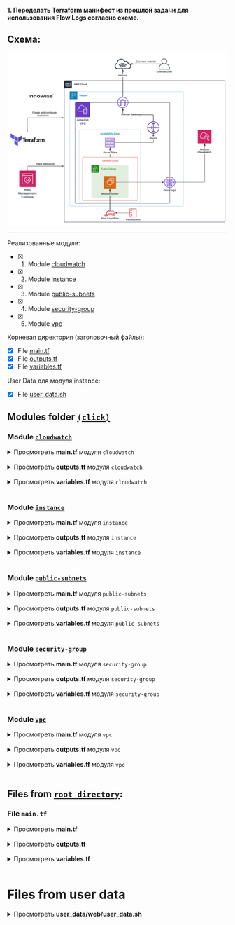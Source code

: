 **1. Переделать Terraform манифест из прошлой задачи для использования Flow Logs согласно схеме.**

## Схема:

<div style="text-align:center;">
  <img src="./files/Task5.Scheme/scheme.png" alt="Scheme of task" width="650"/>
</div>

---

Реализованные модули:
- [x] 1. Module [cloudwatch](#module-cloudwatch)
- [x] 2. Module [instance](#module-instance)
- [x] 3. Module [public-subnets](#module-public-subnets)
- [x] 4. Module [security-group](#module-security-group)
- [x] 5. Module [vpc](#module-vpc)

Корневая директория (заголовочный файлы):
- [x] File [main.tf](#files-from-root-directory)
- [x] File [outputs.tf](#files-from-root-directory)
- [x] File [variables.tf](#files-from-root-directory)

User Data для модуля instance:
- [x] File [user_data.sh](#files-from-user-data)


## Modules folder [`(click)`](./files/Task5/modules/)

### Module [`cloudwatch`](./files/Task5/modules/cloudwatch/)

<details>
<summary>Просмотреть <b>main.tf</b> модуля <code>cloudwatch</code></summary>

```hcl
resource "aws_cloudwatch_log_group" "log_group" {
  name = lookup(var.names, "cloudwatch_log_group", "unspecified-name")
  tags = merge(var.tags, lookup(var.tags_for_resource, "aws_cloudwatch_log_group", {}))
}

resource "aws_iam_policy" "flow_log_policy" {
  name = lookup(var.names, "iam_policy", "unspecified-name")
  path = "/"

  policy = var.resource_policy_json
}

resource "aws_iam_role" "flow_log_role" {
  name               = lookup(var.names, "iam_role", "unspecified-name")
  assume_role_policy = var.trust_policy_json
}

resource "aws_iam_policy_attachment" "attach_resource_policy_to_role" {
  name       = lookup(var.names, "iam_policy", "unspecified-name")
  policy_arn = aws_iam_policy.flow_log_policy.arn
  roles      = [aws_iam_role.flow_log_role.name]
}

resource "aws_flow_log" "flow_log_parameters" {
  iam_role_arn    = aws_iam_role.flow_log_role.arn
  log_destination = aws_cloudwatch_log_group.log_group.arn
  traffic_type    = "ALL"
  subnet_id       = var.subnet_id
}

resource "aws_iam_instance_profile" "FlowLogInstanceProfile" {
  name = lookup(var.names, "instance_profile", "unspecified-name")
  role = aws_iam_role.flow_log_role.name
}
```

</details>
<br>

<details>
<summary>Просмотреть <b>outputs.tf</b> модуля <code>cloudwatch</code></summary>

```hcl
output "IAMInstanceProfileRoleName" {
  value = aws_iam_instance_profile.FlowLogInstanceProfile.name
}
```

</details> 
<br>

<details>
<summary>Просмотреть <b>variables.tf</b> модуля <code>cloudwatch</code></summary>

```hcl
# Generic variables

variable "tags" {
  description = "A map of tags to assign to resources"
  type        = map(string)
  default     = {}
}

variable "tags_for_resource" {
  description = "A nested map of tags to assign to specific resource types"
  type        = map(map(string))
  default = {
    aws_cloudwatch_log_group = {
      "Description" = "Created using the cloudwatch module"
      "Section"     = "Terraform"
      "Task"        = "5"
    }
  }
}

variable "names" {
  description = "A nested map of tags to assign to specific resource types"
  type        = map(string)
  default = {
    cloudwatch_log_group = "CloudWatch-LogGroup"
    iam_policy           = "Policy-LogGroup"
    iam_role             = "Role-LogGroup"
    instance_profile     = "FlowLogInstanceProfile"
  }
}

variable "subnet_id" {
  type    = string
  default = ""
}

variable "resource_policy_json" {
  default = <<EOF
{
  "Version": "2012-10-17",
  "Statement": [
    {
      "Effect": "Allow",
      "Action": [
        "logs:CreateLogGroup",
        "logs:CreateLogStream",
        "logs:PutLogEvents",
        "logs:DescribeLogGroups",
        "logs:DescribeLogStreams"
      ],
      "Resource": "*"
    }
  ]
}
EOF
}

variable "trust_policy_json" {
  default = <<EOF
{
  "Version": "2012-10-17",
  "Statement": [
    {
      "Effect": "Allow",
      "Principal": {
        "Service": "vpc-flow-logs.amazonaws.com"
      },
      "Action": "sts:AssumeRole"
    }
  ]
}
EOF
}
```

</details>
<br>

### Module [`instance`](./files/Task5/modules/instance/)

<details>
<summary>Просмотреть <b>main.tf</b> модуля <code>instance</code></summary>

```hcl
data "aws_ami" "latest_ubuntu" {
  most_recent = true

  filter {
    name   = "name"
    values = ["ubuntu/images/hvm-ssd/ubuntu-jammy-22.04-amd64-server-*"]
  }

  owners = ["099720109477"]
}

resource "aws_eip" "web-srv-eip" {
  count = var.instance_count

  instance = element(aws_instance.instance_of_web_server.*.id, count.index)
  domain   = "vpc"
}

resource "aws_instance" "instance_of_web_server" {
  count = var.instance_count

  ami                         = data.aws_ami.latest_ubuntu.id
  associate_public_ip_address = true
  instance_type               = var.instance_type
  vpc_security_group_ids      = var.vpc_security_group_ids
  subnet_id                   = element(var.subnet_id, count.index)
  user_data                   = var.userdata_file
  user_data_replace_on_change = true
  iam_instance_profile        = var.iam_instance_profile

  lifecycle {
    create_before_destroy = true
  }

  tags = merge(var.tags, lookup(var.tags_for_resource, "aws_web_instance", {}))
}
```

</details>
<br>

<details>
<summary>Просмотреть <b>outputs.tf</b> модуля <code>instance</code></summary>

```hcl
output "instance_ids" {
  value = aws_instance.instance_of_web_server.*.id
}
```

</details> 
<br>

<details>
<summary>Просмотреть <b>variables.tf</b> модуля <code>instance</code></summary>

```hcl
# Generic variables

variable "tags" {
  description = "A map of tags to assign to resources"
  type        = map(string)
  default     = {}
}

variable "tags_for_resource" {
  description = "A nested map of tags to assign to specific resource types"
  type        = map(map(string))
  default = {
    aws_web_instance = {
      "Name"        = "Instance of Web-Server"
      "Description" = "Created using the Instance module"
      "Section"     = "Terraform"
      "Task"        = "4"
    }
  }
}

# Instance variables

variable "instance_count" {
  type    = string
  default = ""
}

variable "instance_type" {
  type    = string
  default = ""
}

variable "subnet_id" {
  type    = list(string)
  default = []
}

variable "userdata_file" {
  type    = string
  default = ""
}

variable "vpc_security_group_ids" {
  type    = list(string)
  default = [""]
}

variable "iam_instance_profile" {
  type    = string
  default = ""
}
```

</details>
<br>

### Module [`public-subnets`](./files/Task5/modules/public-subnets/)

<details>
<summary>Просмотреть <b>main.tf</b> модуля <code>public-subnets</code></summary>

```hcl
resource "aws_subnet" "public_subnet" {
  count = var.subnet_count

  vpc_id                  = var.vpc_id
  cidr_block              = element(var.cidr_block, count.index)
  availability_zone       = var.availability_zone
  map_public_ip_on_launch = var.map_public_ip_on_launch

  tags = merge(var.tags, lookup(var.tags_for_resource, "aws_public_subnet",
    {
      "Name"        = "Public Subnet #${count.index + 1}"
      "Description" = "Public Subnet"
      "Section"     = "Terraform"
      "Task"        = "3"
  }))
}

resource "aws_route_table" "public_subnet_route_table" {
  # count = var.subnet_count

  vpc_id = var.vpc_id

  tags = merge(var.tags, lookup(var.tags_for_resource,
    "aws_public_subnet_route_table",
    {
      "Name"        = "Route table of Public Subnets"
      "Description" = "Route Table with IGW for Public Subnet"
      "Section"     = "Terraform"
      "Task"        = "3"
  }))
}

resource "aws_route" "internet_gateway" {
  count = var.subnet_count

  destination_cidr_block = "0.0.0.0/0"
  route_table_id         = element(aws_route_table.public_subnet_route_table.*.id, count.index)
  gateway_id             = var.gateway_id
}

resource "aws_route_table_association" "default" {
  count = var.subnet_count

  subnet_id      = element(aws_subnet.public_subnet.*.id, count.index)
  route_table_id = aws_route_table.public_subnet_route_table.id
  # For each subnet creating route table
  # route_table_id = element(aws_route_table.public_subnet_route_table.*.id, count.index)
}
```

</details>
<br>

<details>
<summary>Просмотреть <b>outputs.tf</b> модуля <code>public-subnets</code></summary>

```hcl
output "get_subnet_count" {
  description = "The number of subnets"
  value       = var.subnet_count
}

output "get_subnet_ids" {
  description = "List of subnet IDs"
  value       = aws_subnet.public_subnet.*.id
}

output "get_route_table_ids" {
  description = "List of route table IDs"
  value       = aws_route_table.public_subnet_route_table.*.id
}
```

</details>
<br>

<details>
<summary>Просмотреть <b>variables.tf</b> модуля <code>public-subnets</code></summary>

```hcl
# Default Subnet variables

variable "vpc_id" {
  description = "The ID of the VPC to create the subnets in"
  type        = string
}

variable "cidr_block" {
  description = "The CIDR blocks for public subnets"
  type        = list(string)
  default     = [""]
}

variable "subnet_count" {
  description = "The number of subnets to create"
  type        = string
}

variable "availability_zone" {
  description = "A name of availability zone"
  type        = string
}

variable "tags" {
  description = "A map of tags to assign to resources"
  type        = map(string)
  default     = {}
}

variable "tags_for_resource" {
  description = "A nested map of tags to assign to specific resource types"
  type        = map(map(string))
  default     = {}
}

# Public Subnet variables

variable "map_public_ip_on_launch" {
  description = "Assign a public IP address to instances launched into these subnets"
  type        = string
  default     = false
}

variable "gateway_id" {
  description = "The ID of the Internet Gateway to use for routing"
  type        = string
}
```

</details>
<br>

### Module [`security-group`](./files/Task5/modules/security-group/)

<details>
<summary>Просмотреть <b>main.tf</b> модуля <code>security-group</code></summary>

```hcl
resource "aws_security_group" "sg" {
  vpc_id = var.vpc_id

  dynamic "ingress" {
    for_each = var.dynamic_ingress
    content {
      from_port   = ingress.value
      to_port     = ingress.value
      protocol    = "tcp"
      cidr_blocks = ["0.0.0.0/0"]
    }
  }

  egress {
    from_port   = 0
    to_port     = 0
    protocol    = "-1"
    cidr_blocks = ["0.0.0.0/0"]
  }

  tags = merge(var.tags, lookup(var.tags_for_resource, "aws_sg", {}))
}
```

</details>
<br>

<details>
<summary>Просмотреть <b>outputs.tf</b> модуля <code>security-group</code></summary>

```hcl
output "sg_id" {
  value = aws_security_group.sg.*.id
}
```

</details> 
<br>

<details>
<summary>Просмотреть <b>variables.tf</b> модуля <code>security-group</code></summary>

```hcl
# Generic variables

variable "tags" {
  description = "A map of tags to assign to resources"
  type        = map(string)
  default     = {}
}

variable "tags_for_resource" {
  description = "A nested map of tags to assign to specific resource types"
  type        = map(map(string))
  default = {
    aws_sg = {
      "Name"        = "Security group for Static Web-Server"
      "Description" = "Created using the security-group module"
      "Section"     = "Terraform"
      "Task"        = "4"
    }
  }
}

# SG variables

variable "dynamic_ingress" {
  type    = list(string)
  default = []
}

variable "vpc_id" {
  type    = string
  default = ""
}
```

</details>
<br>

### Module [`vpc`](./files/Task5/modules/vpc/)

<details>
<summary>Просмотреть <b>main.tf</b> модуля <code>vpc</code></summary>

```hcl
resource "aws_vpc" "vpc" {
  cidr_block = var.cidr_block
  tags       = merge(var.tags, lookup(var.tags_for_resource, "aws_vpc", {}))
}

resource "aws_default_route_table" "vpc" {
  default_route_table_id = aws_vpc.vpc.default_route_table_id
  tags                   = merge(var.tags, lookup(var.tags_for_resource, "aws_default_route_table", {}))
}

resource "aws_internet_gateway" "igw" {
  vpc_id = aws_vpc.vpc.id
  tags   = merge(var.tags, lookup(var.tags_for_resource, "aws_internet_gateway", {}))
}
```

</details>
<br>

<details>
<summary>Просмотреть <b>outputs.tf</b> модуля <code>vpc</code></summary>

```hcl
output "get_vpc_id" {
  description = "The VPC ID"
  value       = aws_vpc.vpc.id
}

output "get_vpc_cidr_block" {
  description = "The CIDR block of the VPC"
  value       = aws_vpc.vpc.cidr_block
}

output "get_internet_gateway_id" {
  description = "The Internet Gateway ID"
  value       = aws_internet_gateway.igw.id
}
```

</details>
<br>

<details>
<summary>Просмотреть <b>variables.tf</b> модуля <code>vpc</code></summary>

```hcl
variable "cidr_block" {
  description = "The CIDR block for the VPC"
  type        = string
}

variable "tags" {
  description = "A map of tags to assign to resources"
  type        = map(string)
  default     = {}
}

variable "tags_for_resource" {
  description = "A nested map of tags to assign to specific resource types"
  type        = map(map(string))
  default     = {}
}
```

</details>
<br>

## Files from [`root directory`](./files/Task5/):

### File `main.tf`

<details>
<summary>Просмотреть <b>main.tf</b></summary>

```hcl
provider "aws" {
  region = "eu-north-1"
}

module "vpc" {
  source = "./modules/vpc"

  cidr_block = var.vpc_cidr_block

  tags              = var.tags
  tags_for_resource = var.tags_for_resource
}

module "public_subnets" {
  source = "./modules/public-subnets"

  vpc_id                  = module.vpc.get_vpc_id
  gateway_id              = module.vpc.get_internet_gateway_id
  map_public_ip_on_launch = var.map_public_ip_on_launch

  cidr_block        = var.public_cidr_block
  subnet_count      = var.public_subnet_count
  availability_zone = "eu-north-1a"

  tags              = var.tags
  tags_for_resource = var.tags_for_resource
}

module "sg" {
  vpc_id = module.vpc.get_vpc_id

  source = "./modules/security-group"

  dynamic_ingress = ["22", "80", "443"]
}

module "instance" {
  source = "./modules/instance"

  instance_count         = 1
  instance_type          = "t3.micro"
  subnet_id              = module.public_subnets.get_subnet_ids
  vpc_security_group_ids = module.sg.sg_id
  iam_instance_profile   = module.cloudwatch.IAMInstanceProfileRoleName

  userdata_file = filebase64("./user_data/web/user_data.sh")
}

module "cloudwatch" {
  source    = "./modules/cloudwatch"
  subnet_id = module.public_subnets.get_subnet_ids[0]
}
```

</details> 
<br>

<details>
<summary>Просмотреть <b>outputs.tf</b></summary>

```hcl
# VPC outputs

output "vpc_id" {
  description = "The VPC ID"
  value       = module.vpc.get_vpc_id
}

output "internet_gateway_id" {
  description = "The Internet Gateway ID"
  value       = module.vpc.get_internet_gateway_id
}

# Public subnet outputs

output "public_subnet_count" {
  description = "The number of public subnets"
  value       = module.public_subnets.get_subnet_count
}

output "public_subnet_ids" {
  description = "List of public subnet IDs"
  value       = module.public_subnets.get_subnet_ids
}

output "public_route_table_ids" {
  description = "List of public route table IDs"
  value       = module.public_subnets.get_route_table_ids
}
```

</details> 
<br>

<details>
<summary>Просмотреть <b>variables.tf</b></summary>

```hcl
# Generic variables

variable "tags" {
  description = "A map of tags to assign to resources"
  type        = map(string)
  default     = {}
}

variable "tags_for_resource" {
  description = "A nested map of tags to assign to specific resource types"
  type        = map(map(string))
  default = {
    aws_vpc = {
      "Name"        = "The main VPC"
      "Description" = "Primary VPC for task"
      "Section"     = "Terraform"
      "Task"        = "4"
    }
  }
}

# VPC variables

variable "vpc_cidr_block" {
  description = "The CIDR block for the VPC"
  type        = string
  default     = "172.16.0.0/16"
}

# Public subnet variables

variable "public_cidr_block" {
  description = "The larger CIDR block to use for calculating individual public subnet CIDR blocks"
  type        = list(string)
  default     = ["172.16.1.0/24"]
}

variable "public_subnet_count" {
  description = "The number of public subnets to create"
  type        = string
  default     = "1"
}

variable "map_public_ip_on_launch" {
  description = "Assign a public IP address to instances launched into the public subnets"
  type        = string
  default     = true
}
```

</details> 
<br>

# Files from user data

<details>
<summary>Просмотреть <b>user_data/web/user_data.sh</b></summary>

```bash
#!/bin/bash
sudo apt update -y && sudo apt install nginx -y

public_ipv4=`curl http://169.254.169.254/latest/meta-data/public-ipv4`

sudo -s

rm /var/www/html/*
cat <<EOF > /var/www/html/index.html
<!DOCTYPE html>
<html>
<head>
<title>Welcome to nginx!</title>
<style>
    body {
        width: 35em;
        margin: 0 auto;
        font-family: Tahoma, Verdana, Arial, sans-serif;
    }
</style>
</head>
<body>
<h1>Welcome to nginx!</h1>
<p>If you see this page, the nginx web server is successfully installed and
working. Further configuration is required.</p>

<p>For online documentation and support please refer to
<a href="http://nginx.org/">nginx.org</a>.<br/>
Commercial support is available at
<a href="http://nginx.com/">nginx.com</a>.</p>

<p>The public IPv4 address will be displayed next <a href="http://">$public_ipv4</a></br>
Generated by Terraform
</p>

<p><em>Thank you for using nginx.</em></p>
</body>
</html>
EOF

chmod 755 -R /var/www/html/

nginx -s reload
systemctl enable nginx
systemctl start nginx
```

</details> 
<br>